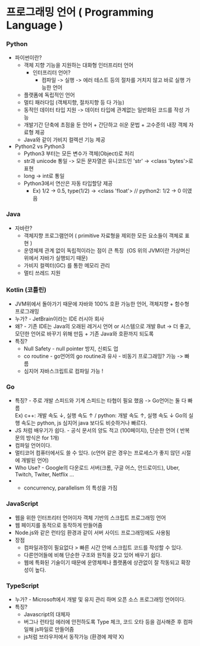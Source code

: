 # 프로그래밍 언어 ( Programming Language )

### Python

* 파이썬이란? 
    * 객체 지향 기능을 지원하는 대화형 인터프리터 언어
        * 인터프리터 언어? 
            * 컴파일 -> 실행 -> 에러 테스트 등의 절차를 거치지 않고 바로 실행 가능한 언어
    * 플랫폼에 독립적인 언어
    * 멀티 패러다임 (객체지향, 절차지향 등 다 가능)
    * 동적인 데이터 타입 지원 -> 데이터 타입에 관계없는 일반화된 코드를 작성 가능
    * 개발기간 단축에 초점을 둔 언어 + 간단하고 쉬운 문법 + 고수준의 내장 객체 자료형 제공
    * Java와 같이 가비지 컬렉션 기능 제공
* Python2 vs Python3
    * Python3 부터는 모든 변수가 객체(Object)로 처리
    * str과 unicode 통일 -> 모든 문자열은 유니코드인 'str' -> <class 'bytes'>로 표현
    * long -> int로 통일
    * Python3에서 연산은 자동 타입할당 제공
        * Ex) 1/2 -> 0.5, type(1/2) -> <class 'float'> // python2: 1/2 -> 0 이였음


### Java

* 자바란? 
    * 객체지향 프로그램언어 ( primitive 자료형을 제외한 모든 요소들이 객체로 표현 )
    * 운영체제 관계 없이 독립적이라는 점이 큰 특징  (OS 위의 JVM이란 가상머신 위에서 자바가 실행되기 때문)
    * 가비지 컬렉터(GC) 를 통한 메모리 관리
    * 멀티 쓰레드 지원

### Kotlin (코틀린)

* JVM위에서 돌아가기 때문에 자바와 100% 호환 가능한 언어,  객체지향 + 함수형 프로그래밍
* 누가? - JetBrain이라는 IDE 러시아 회사
* 왜? - 기존 IDE는 Java의 오래된 레거시 언어 or 시스템으로 개발 But -> 더 좋고, 모던한 언어로 바꾸기 위해 만듬 + 기존 Java와 호환까지 되도록
* 특징? 
    * Null Safety - null pointer 방지, 신뢰도 업
    * co routine - go언어의 go routine과 유사 - 비동기 프로그래밍? 가능 -> 빠름
    * 심지어 자바스크립트로 컴파일 가능 !

### Go

* 특징? - 주로 개발 스피드와 기계 스피드는 타협이 필요 했음 -> Go언어는 둘 다 빠름   
Ex) c++: 개발 속도 ↓, 실행 속도 ↑ / python: 개발 속도 ↑, 실행 속도 ↓ Go의 실행 속도는 python, js 심지어 java 보다도 비슷하거나 빠르다.
* JS 처럼 배우기가 쉽다. - 공식 문서의 양도 적고 (100페이지), 단순한 언어 ( 반복문의 방식은 for 1개)
* 컴파일 언어이다.
* 멀티코어 컴퓨터에서도 쓸 수 있다. (c언어 같은 경우는 프로세스가 좋지 않던 시절에 개발된 언어)
* Who Use? - Google의 다운로드 서버(크롬, 구글 어스, 안드로이드), Uber, Twitch, Twiter, Netflix ...
* + concurrency, parallelism 의 특성을 가짐

### JavaScript

* 웹을 위한 인터프리터 언어이자 객체 기반의 스크립트 프로그래밍 언어
* 웹 페이지를 동적으로 동작하게 만들어줌
* Node.js와 같은 런타임 환경과 같이 서버 사이드 프로그래밍에도 사용됨
* 장점
    * 컴파일과정이 필요없다 > 빠른 시간 안에 스크립트 코드를 작성할 수 있다.
    * 다른언어들에 비해 단순한 구조와 원칙을 갖고 있어 배우기 쉽다.
    * 웹에 특화된 기술이기 때문에 운영체제나 플랫폼에 상관없이 잘 작동되고 확장성이 높다.

### TypeScript

* 누가? - Microsoft에서 개발 및 유지 관리 하며 오픈 소스 프로그래밍 언어이다.
* 특징? 
    * Javascript의 대체자
    * 버그나 런타임 에러에 안전하도록 Type 체크, 코드 오타 등을 검사해준 후 컴파일해 js파일로 만들어줌
    * js처럼 브라우저에서 동작가능 (환경에 제약 X)